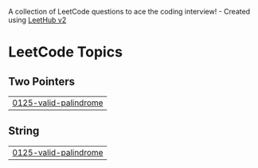 A collection of LeetCode questions to ace the coding interview! - Created using [LeetHub v2](https://github.com/arunbhardwaj/LeetHub-2.0)
<!---LeetCode Topics Start-->
# LeetCode Topics
## Two Pointers
|  |
| ------- |
| [0125-valid-palindrome](https://github.com/kyeongjun-ko/Algorithm/tree/master/0125-valid-palindrome) |
## String
|  |
| ------- |
| [0125-valid-palindrome](https://github.com/kyeongjun-ko/Algorithm/tree/master/0125-valid-palindrome) |
<!---LeetCode Topics End-->